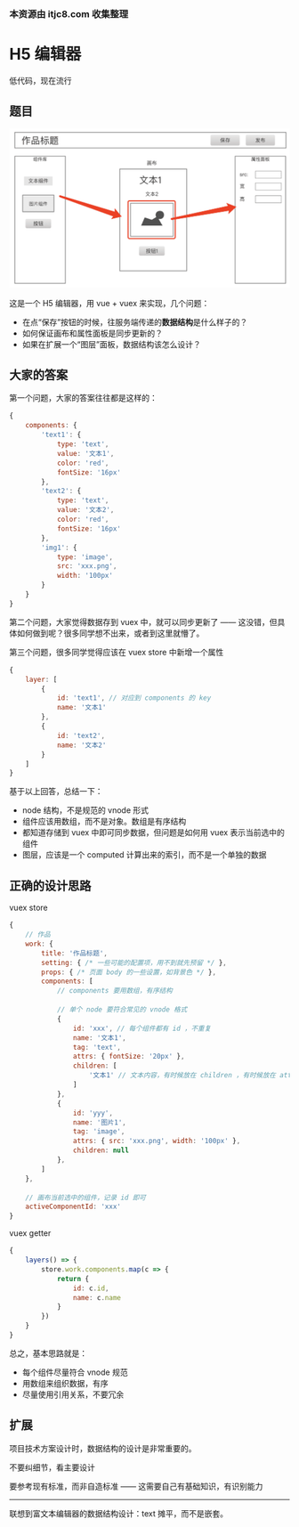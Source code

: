 ### 本资源由 itjc8.com 收集整理
# H5 编辑器

低代码，现在流行

## 题目

![](./img/H5编辑器.png)

这是一个 H5 编辑器，用 vue + vuex 来实现，几个问题：
- 在点“保存”按钮的时候，往服务端传递的**数据结构**是什么样子的？
- 如何保证画布和属性面板是同步更新的？
- 如果在扩展一个“图层”面板，数据结构该怎么设计？

## 大家的答案

第一个问题，大家的答案往往都是这样的：

```js
{
    components: {
        'text1': {
            type: 'text',
            value: '文本1',
            color: 'red',
            fontSize: '16px'
        },
        'text2': {
            type: 'text',
            value: '文本2',
            color: 'red',
            fontSize: '16px'
        },
        'img1': {
            type: 'image',
            src: 'xxx.png',
            width: '100px'
        }
    }
}
```

第二个问题，大家觉得数据存到 vuex 中，就可以同步更新了 —— 这没错，但具体如何做到呢？很多同学想不出来，或者到这里就懵了。

第三个问题，很多同学觉得应该在 vuex store 中新增一个属性

```js
{
    layer: [
        {
            id: 'text1', // 对应到 components 的 key
            name: '文本1'
        },
        {
            id: 'text2',
            name: '文本2'
        }
    ]
}
```

基于以上回答，总结一下：

- node 结构，不是规范的 vnode 形式
- 组件应该用数组，而不是对象。数组是有序结构
- 都知道存储到 vuex 中即可同步数据，但问题是如何用 vuex 表示当前选中的组件
- 图层，应该是一个 computed 计算出来的索引，而不是一个单独的数据

## 正确的设计思路

vuex store

```js
{
    // 作品
    work: {
        title: '作品标题',
        setting: { /* 一些可能的配置项，用不到就先预留 */ },
        props: { /* 页面 body 的一些设置，如背景色 */ },
        components: [
            // components 要用数组，有序结构

            // 单个 node 要符合常见的 vnode 格式
            {
                id: 'xxx', // 每个组件都有 id ，不重复
                name: '文本1',
                tag: 'text',
                attrs: { fontSize: '20px' },
                children: [
                    '文本1' // 文本内容，有时候放在 children ，有时候放在 attrs 或者 props ，没有标准，看实际情况来确定
                ]
            },
            {
                id: 'yyy',
                name: '图片1',
                tag: 'image',
                attrs: { src: 'xxx.png', width: '100px' },
                children: null
            },
        ]
    },

    // 画布当前选中的组件，记录 id 即可
    activeComponentId: 'xxx'
}
```

vuex getter

```js
{
    layers() => {
        store.work.components.map(c => {
            return {
                id: c.id,
                name: c.name
            }
        })
    }
}
```

总之，基本思路就是：

- 每个组件尽量符合 vnode 规范
- 用数组来组织数据，有序
- 尽量使用引用关系，不要冗余

## 扩展

项目技术方案设计时，数据结构的设计是非常重要的。

不要纠细节，看主要设计

要参考现有标准，而非自造标准 —— 这需要自己有基础知识，有识别能力

---

联想到富文本编辑器的数据结构设计：text 摊平，而不是嵌套。

